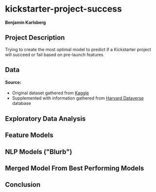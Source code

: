 # kickstarter-project-success
**Benjamin Karlsberg**

## Project Description

Trying to create the most optimal model to predict if a Kickstarter project will succeed or fail based on pre-launch features


## Data

#### Source:

* Original dataset gathered from [Kaggle](https://www.kaggle.com/kemical/kickstarter-projects)
* Supplemented with information gathered from [Harvard Dataverse](https://dataverse.harvard.edu/dataset.xhtml?persistentId=doi:10.7910/DVN/EOYBXM) database


## Exploratory Data Analysis


## Feature Models


## NLP Models ("Blurb")


## Merged Model From Best Performing Models

## Conclusion

